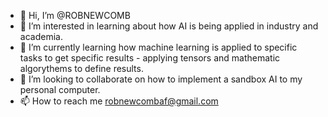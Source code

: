 - 👋 Hi, I’m @ROBNEWCOMB
- 👀 I’m interested in learning about how AI is being applied in industry and academia. 
- 🌱 I’m currently learning how machine learning is applied to specific tasks to get specific results - applying tensors and mathematic algorythems to define results. 
- 💞️ I’m looking to collaborate on how to implement a sandbox AI to my personal computer. 
- 📫 How to reach me robnewcombaf@gmail.com

<!---
ROBNEWCOMB/ROBNEWCOMB is a ✨ special ✨ repository because its `README.md` (this file) appears on your GitHub profile.
You can click the Preview link to take a look at your changes.
--->
